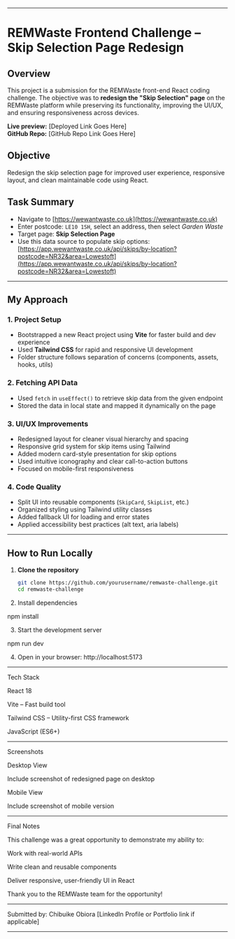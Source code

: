 
---

# REMWaste Frontend Challenge – Skip Selection Page Redesign

## Overview

This project is a submission for the REMWaste front-end React coding challenge. The objective was to **redesign the "Skip Selection" page** on the REMWaste platform while preserving its functionality, improving the UI/UX, and ensuring responsiveness across devices.

**Live preview:** [Deployed Link Goes Here]  
**GitHub Repo:** [GitHub Repo Link Goes Here]

## Objective

Redesign the skip selection page for improved user experience, responsive layout, and clean maintainable code using React.

## Task Summary

- Navigate to [https://wewantwaste.co.uk](https://wewantwaste.co.uk)
- Enter postcode: `LE10 1SH`, select an address, then select *Garden Waste*
- Target page: **Skip Selection Page**
- Use this data source to populate skip options:  
  [https://app.wewantwaste.co.uk/api/skips/by-location?postcode=NR32&area=Lowestoft](https://app.wewantwaste.co.uk/api/skips/by-location?postcode=NR32&area=Lowestoft)

---

## My Approach

### 1. **Project Setup**
- Bootstrapped a new React project using **Vite** for faster build and dev experience
- Used **Tailwind CSS** for rapid and responsive UI development
- Folder structure follows separation of concerns (components, assets, hooks, utils)

### 2. **Fetching API Data**
- Used `fetch` in `useEffect()` to retrieve skip data from the given endpoint
- Stored the data in local state and mapped it dynamically on the page

### 3. **UI/UX Improvements**
- Redesigned layout for cleaner visual hierarchy and spacing
- Responsive grid system for skip items using Tailwind
- Added modern card-style presentation for skip options
- Used intuitive iconography and clear call-to-action buttons
- Focused on mobile-first responsiveness

### 4. **Code Quality**
- Split UI into reusable components (`SkipCard`, `SkipList`, etc.)
- Organized styling using Tailwind utility classes
- Added fallback UI for loading and error states
- Applied accessibility best practices (alt text, aria labels)

---

## How to Run Locally

1. **Clone the repository**
   ```bash
   git clone https://github.com/yourusername/remwaste-challenge.git
   cd remwaste-challenge

2. Install dependencies

npm install


3. Start the development server

npm run dev


4. Open in your browser: http://localhost:5173




---

Tech Stack

React 18

Vite – Fast build tool

Tailwind CSS – Utility-first CSS framework

JavaScript (ES6+)



---

Screenshots

Desktop View

Include screenshot of redesigned page on desktop

Mobile View

Include screenshot of mobile version


---

Final Notes

This challenge was a great opportunity to demonstrate my ability to:

Work with real-world APIs

Write clean and reusable components

Deliver responsive, user-friendly UI in React


Thank you to the REMWaste team for the opportunity!


---

Submitted by:
Chibuike Obiora
[LinkedIn Profile or Portfolio link if applicable]

---

